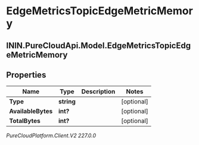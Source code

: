 # EdgeMetricsTopicEdgeMetricMemory

## ININ.PureCloudApi.Model.EdgeMetricsTopicEdgeMetricMemory

## Properties

|Name | Type | Description | Notes|
|------------ | ------------- | ------------- | -------------|
| **Type** | **string** |  | [optional] |
| **AvailableBytes** | **int?** |  | [optional] |
| **TotalBytes** | **int?** |  | [optional] |



_PureCloudPlatform.Client.V2 227.0.0_
